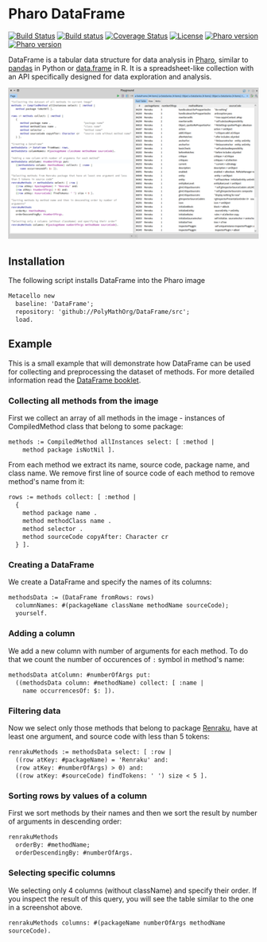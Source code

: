 # Pharo DataFrame
[![Build Status](https://travis-ci.org/PolyMathOrg/DataFrame.svg?branch=master)](https://travis-ci.org/PolyMathOrg/DataFrame)
[![Build status](https://ci.appveyor.com/api/projects/status/1wdnjvmlxfbml8qo?svg=true)](https://ci.appveyor.com/project/olekscode/dataframe)
[![Coverage Status](https://coveralls.io/repos/github/PolyMathOrg/DataFrame/badge.svg?branch=master)](https://coveralls.io/github/PolyMathOrg/DataFrame?branch=master)
[![License](https://img.shields.io/badge/license-MIT-blue.svg)](https://raw.githubusercontent.com/PolyMathOrg/DataFrame/master/LICENSE)
[![Pharo version](https://img.shields.io/badge/Pharo-6.1-%23aac9ff.svg)](https://pharo.org/download)
[![Pharo version](https://img.shields.io/badge/Pharo-7.0-%23aac9ff.svg)](https://pharo.org/download)

DataFrame is a tabular data structure for data analysis in [Pharo](https://pharo.org/), similar to [pandas](https://pandas.pydata.org/) in Python or [data.frame](https://www.rdocumentation.org/packages/base/versions/3.5.2/topics/data.frame) in R. It is a spreadsheet-like collection with an API specifically designed for data exploration and analysis.

[![Screenshot](img/example.png)](https://raw.githubusercontent.com/PolyMathOrg/DataFrame/master/img/example.png)

## Installation
The following script installs DataFrame into the Pharo image

```smalltalk
Metacello new
  baseline: 'DataFrame';
  repository: 'github://PolyMathOrg/DataFrame/src';
  load.
```

## Example

This is a small example that will demonstrate how DataFrame can be used for collecting and preprocessing the dataset of methods. For more detailed information read the [DataFrame booklet](https://github.com/SquareBracketAssociates/Booklet-DataFrame).

### Collecting all methods from the image

First we collect an array of all methods in the image - instances of CompiledMethod class that belong to some package:
```Smalltalk
methods := CompiledMethod allInstances select: [ :method |
	method package isNotNil ].
```
From each method we extract its name, source code, package name, and class name. We remove first line of source code of each method to remove method's name from it:
```Smalltalk
rows := methods collect: [ :method |
  {
    method package name .
    method methodClass name .
    method selector .
    method sourceCode copyAfter: Character cr
  } ].
```
### Creating a DataFrame
We create a DataFrame and specify the names of its columns:
```Smalltalk
methodsData := (DataFrame fromRows: rows)
  columnNames: #(packageName className methodName sourceCode);
  yourself.
```
### Adding a column
We add a new column with number of arguments for each method. To do that we count the number of occurences of `:` symbol in method's name:
```Smalltalk
methodsData atColumn: #numberOfArgs put: 
  ((methodsData column: #methodName) collect: [ :name |
    name occurrencesOf: $: ]).
```
### Filtering data
Now we select only those methods that belong to package [Renraku](https://github.com/Uko/Renraku), have at least one argument, and source code with less than 5 tokens:
```Smalltalk
renrakuMethods := methodsData select: [ :row |
  ((row atKey: #packageName) = 'Renraku' and: 
  (row atKey: #numberOfArgs) > 0) and:
  ((row atKey: #sourceCode) findTokens: ' ') size < 5 ].
```
### Sorting rows by values of a column
First we sort methods by their names and then we sort the result by number of arguments in descending order:
```Smalltalk
renrakuMethods
  orderBy: #methodName;
  orderDescendingBy: #numberOfArgs.
```
### Selecting specific columns
We selecting only 4 columns (without className) and specify their order. If you inspect the result of this query, you will see the table similar to the one in a screenshot above.
```Smalltalk
renrakuMethods columns: #(packageName numberOfArgs methodName sourceCode).
```
